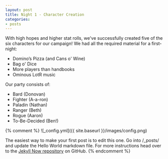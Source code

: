 ```yaml
---
layout: post
title: Night 1 - Character Creation
categories:
- posts
---
```


With high hopes and higher stat rolls, we've successfully created five of the six characters for our campaign! We had all the required material for a first-night:

- Domino&rsquo;s Pizza (and Cans o' Wine)
- Bag o' Dice
- More players than handbooks
- Ominous LotR music


Our party consists of:
- Bard (Donovan)
- Fighter (A-a-ron)
- Paladin (Nathan)
- Ranger (Beth)
- Rogue (Aaron)
- To-Be-Decided (Ben!)

{% comment %}
![_config.yml]({{ site.baseurl }}/images/config.png)

The easiest way to make your first post is to edit this one. Go into /_posts/ and update the Hello World markdown file. For more instructions head over to the [Jekyll Now repository](https://github.com/barryclark/jekyll-now) on GitHub.
{% endcomment %}
